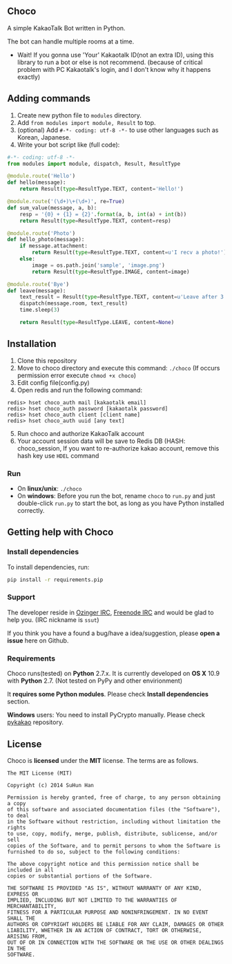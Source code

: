 ## Choco
A simple KakaoTalk Bot written in Python.

The bot can handle multiple rooms at a time.

- Wait! If you gonna use 'Your' Kakaotalk ID(not an extra ID), using this library to run a bot or else is not recommend. (because of critical problem with PC Kakaotalk's login, and I don't know why it happens exactly)

## Adding commands
1. Create new python file to `modules` directory.
2. Add `from modules import module, Result` to top.
3. (optional) Add `#-*- coding: utf-8 -*-` to use other languages such as Korean, Japanese.
4. Write your bot script like (full code):

```python
#-*- coding: utf-8 -*-
from modules import module, dispatch, Result, ResultType

@module.route('Hello')
def hello(message):
    return Result(type=ResultType.TEXT, content='Hello!')

@module.route('(\d+)\+(\d+)', re=True)
def sum_value(message, a, b):
    resp = '{0} + {1} = {2}'.format(a, b, int(a) + int(b))
    return Result(type=ResultType.TEXT, content=resp)

@module.route('Photo')
def hello_photo(message):
    if message.attachment:
        return Result(type=ResultType.TEXT, content=u'I recv a photo!')
    else:
        image = os.path.join('sample', 'image.png')
        return Result(type=ResultType.IMAGE, content=image)

@module.route('Bye')
def leave(message):
    text_result = Result(type=ResultType.TEXT, content=u'Leave after 3 seconds!')
    dispatch(message.room, text_result)
    time.sleep(3)

    return Result(type=ResultType.LEAVE, content=None)
```

## Installation
1. Clone this repository
2. Move to choco directory and execute this command: `./choco` (If occurs permission error execute `chmod +x choco`)
3. Edit config file(config.py)
4. Open redis and run the following command:
```
redis> hset choco_auth mail [kakaotalk email]
redis> hset choco_auth password [kakaotalk password]
redis> hset choco_auth client [client name]
redis> hset choco_auth uuid [any text]
```
5. Run choco and authorize KakaoTalk account
6. Your account session data will be save to Redis DB (HASH: choco_session, If you want to re-authorize kakao account, remove this hash key use `HDEL` command

### Run
* On **linux/unix**: `./choco`
* On **windows**: Before you run the bot, rename `choco` to `run.py` and just double-click `run.py` to start the bot, as long as you have Python installed correctly. 

## Getting help with Choco
### Install dependencies
To install dependencies, run:

```sh
pip install -r requirements.pip
```

### Support
The developer reside in [Ozinger IRC](http://ozinger.com), [Freenode IRC](http://freenode.net) and would be glad to help you. (IRC nickname is `ssut`)

If you think you have a found a bug/have a idea/suggestion, please **open a issue** here on Github.

### Requirements
Choco runs(tested) on **Python** 2.7.x. It is currently developed on **OS X** 10.9 with **Python** 2.7. (Not tested on PyPy and other envirionment)

It **requires some Python modules**. Please check **Install dependencies** section.

**Windows** users: You need to install PyCrypto manually. Please check [pykakao](https://github.com/ssut/pykakao) repository.

## License
Choco is **licensed** under the **MIT** license. The terms are as follows.

```text
The MIT License (MIT)

Copyright (c) 2014 SuHun Han

Permission is hereby granted, free of charge, to any person obtaining a copy
of this software and associated documentation files (the "Software"), to deal
in the Software without restriction, including without limitation the rights
to use, copy, modify, merge, publish, distribute, sublicense, and/or sell
copies of the Software, and to permit persons to whom the Software is
furnished to do so, subject to the following conditions:

The above copyright notice and this permission notice shall be included in all
copies or substantial portions of the Software.

THE SOFTWARE IS PROVIDED "AS IS", WITHOUT WARRANTY OF ANY KIND, EXPRESS OR
IMPLIED, INCLUDING BUT NOT LIMITED TO THE WARRANTIES OF MERCHANTABILITY,
FITNESS FOR A PARTICULAR PURPOSE AND NONINFRINGEMENT. IN NO EVENT SHALL THE
AUTHORS OR COPYRIGHT HOLDERS BE LIABLE FOR ANY CLAIM, DAMAGES OR OTHER
LIABILITY, WHETHER IN AN ACTION OF CONTRACT, TORT OR OTHERWISE, ARISING FROM,
OUT OF OR IN CONNECTION WITH THE SOFTWARE OR THE USE OR OTHER DEALINGS IN THE
SOFTWARE.
```